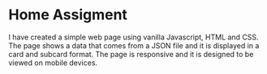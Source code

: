# Home Assigment

I have created a simple web page using vanilla Javascript, HTML and CSS. The page shows a data that comes from a JSON file and it is displayed in a card and subcard format. The page is responsive and it is designed to be viewed on mobile devices.
